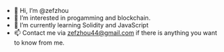 - 👋 Hi, I’m @zefzhou
- 👀 I’m interested in progamming and blockchain.
- 🌱 I’m currently learning Solidity and JavaScript
- 📫 Contact me via zefzhou44@gmail.com if there is anything you want to know from me.

<!---
zefzhou/zefzhou is a ✨ special ✨ repository because its `README.md` (this file) appears on your GitHub profile.
You can click the Preview link to take a look at your changes.
--->
